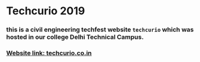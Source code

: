 # Techcurio 2019
### this is a civil engineering techfest website ```techcurio``` which was hosted in our college Delhi Technical Campus.
### [Website link: techcurio.co.in](http://www.techcurio.co.in)

